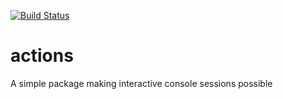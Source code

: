 [![Build Status](https://travis-ci.org/ingmardrewing/actions.svg?branch=master)](https://travis-ci.org/ingmardrewing/actions)

# actions
A simple package making interactive console sessions possible
